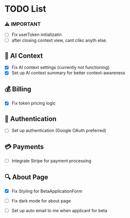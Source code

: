 # TODO List

### ⚠️ IMPORTANT 
- [ ] Fix userToken initializatin
- [ ] after closing context view, cant clikc anyth else.
## 🧠 AI Context
- [x] Fix AI context settings (currently not functioning)
- [x] Set up AI context summary for better context-awareness

## 💰 Billing
- [x] Fix token pricing logic

## 🔐 Authentication
- [ ] Set up authentication (Google OAuth preferred)

## 💳 Payments
- [ ] Integrate Stripe for payment processing

## 🔍 About Page
- [x] Fix Styling for BetaApplicationForm
- [ ] Fix dark mode for about page
- [ ] Set up auto email to me when applicant for beta
      
